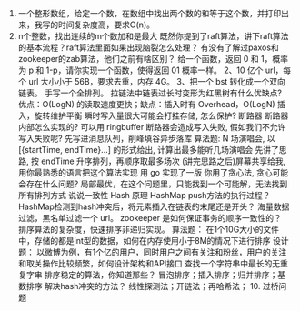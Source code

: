 1. 一个整形数组，给定一个数，在数组中找出两个数的和等于这个数，并打印出来，我写的时间复杂度高，要求O(n)。
2. n个整数，找出连续的m个数加和是最大
既然你提到了raft算法，讲下raft算法的基本流程？raft算法里面如果出现脑裂怎么处理？
有没有了解过paxos和zookeeper的zab算法，他们之前有啥区别？
给一个函数，返回 0 和 1，概率为 p 和 1-p，请你实现一个函数，使得返回 01 概率一样。
2、10 亿个 url，每个 url 大小小于 56B，要求去重，内存 4G。
3、把一个 bst 转化成一个双向链表。
手写一个全排列。
拉链法中链表过长时变形为红黑树有什么优缺点?
优点：O(LogN) 的读取速度更快；缺点：插入时有 Overhead，O(LogN) 插入，旋转维护平衡
瞬时写入量很大可能会打挂存储, 怎么保护?
断路器
断路器内部怎么实现的?
可以用 ringbuffer
断路器会造成写入失败, 假如我们不允许写入失败呢?
先写进消息队列，削峰填谷异步落库
算法题: N 场演唱会, 以 [{startTime, endTime}…] 的形式给出, 计算出最多能听几场演唱会
先讲了思路, 按 endTime 升序排列，再顺序取最多场次
(讲完思路之后)屏幕共享给我, 用你最熟悉的语言把这个算法实现
用 go 实现了一版
你用了贪心法, 贪心可能会存在什么问题?
局部最优，在这个问题里，只能找到一个可能解，无法找到所有排列方式
说说一致性 Hash 原理
HashMap push方法的执行过程？
HashMap检测到hash冲突后，将元素插入在链表的末尾还是开头？
海量数据过滤，黑名单过滤一个 url。
zookeeper 是如何保证事务的顺序一致性的？
排序算法的复杂度，快速排序非递归实现。
算法题： 在1个10G大小的文件中，存储的都是int型的数据，如何在内存使用小于8M的情况下进行排序
设计题： 以微博为例，有1个亿的用户，同时用户之间有关注和粉丝，用户的关注和取关操作比较频繁，如何设计架构和API接口
查找一个字符串中最长的无重复字串
排序稳定的算法，你知道那些？
冒泡排序；插入排序；归并排序；基数排序
解决hash冲突的方法？
线性探测法；开链法；再哈希法；
   10. 过桥问题
